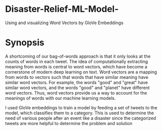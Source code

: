 # Disaster-Relief-ML-Model-
Using and visualizing Word Vectors by GloVe Embeddings

# Synopsis
A shortcoming of our bag-of-words approach is that it only looks at the counts of words in each tweet. The idea of computationally extracting meaning from words is central to word vectors, which have become a cornerstone of modern deep learning on text. Word vectors are a mapping from words to vectors such that words that have similar meaning have similar word vectors. For example, the words "good" and "great" have similar word vectors, and the words "good" and "planet" have different word vectors. Thus, word vectors provide us a way to account for the meanings of words with our machine learning models.

I used GloVe embeddings to train a model by feeding a set of tweets to the model, which classifies them to a category. This is used to determine the need of various people after an event like a disaster since the categorized tweets are more helpful to determine the problem and solution
